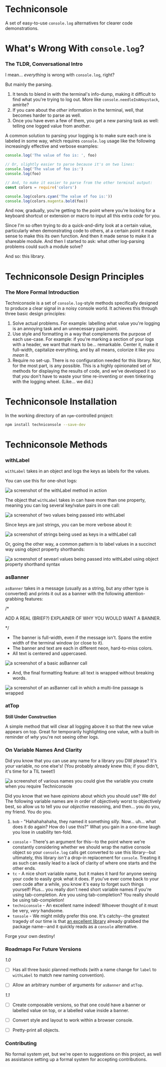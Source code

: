 # Techniconsole

A set of easy-to-use `console.log` alternatives for clearer code demonstrations.


# What's Wrong With `console.log`?
### The TLDR, Conversational Intro

I mean... _everything_ is wrong with `console.log`, right?

But mainly the parsing.

1. It tends to blend in with the terminal's info-dump, making it difficult to find what you're trying to log out. More like `console.needleInAHaystack`, amirite?
2. If you care about the _other_ information in the terminal, well, that becomes harder to parse as well.
3. Once you have even a few of them, you get a new parsing task as well: telling one logged value from another.

A common solution to parsing your logging is to make sure each one is labeled in some way, which requires `console.log` usage like the following increasingly effective and verbose examples:

```javascript
console.log('The value of foo is: ', foo)

// Or, slightly easier to parse because it's on two lines:
console.log('The value of foo is:')
console.log(foo)

// And, to make it easier to parse from the other terminal output:
const colors = require('colors')

console.log(colors.cyan('The value of foo is:'))
console.log(colors.magenta.bold(foo))
```

And now, gradually, you're getting to the point where you're looking for a keyboard shortcut or extension or macro to input all this extra _code_ for you.

Since I'm so often trying to do a quick-and-dirty look at a certain value, particularly when demonstrating code to others, at a certain point it made sense to make this its own function. And then it made sense to make it a shareable module. And then I started to ask: what other log-parsing problems could such a module solve?

And so: this library.


# Techniconsole Design Principles
### The More Formal Introduction

Techniconsole is a set of `console.log`-style methods specifically designed to produce a clear signal in a noisy console world. It achieves this through three basic design principles:

  1. Solve actual problems. For example: labelling what value you're logging is an annoying task and an unnecessary pain point.
  2. Use style and formatting in a way that complements the purpose of each use-case. For example: if you're marking a section of your logs with a header, we want that mark to be… remarkable. Center it, make it full-width, capitalize everything, and by all means, colorize it like you _mean_ it.
  3. Require no set-up. There is no configuration needed for this library. Nor, for the most part, is any possible. This is a highly opinionated set of methods for displaying the results of code, and we've developed it so that _you_ don't have to waste your time re-inventing or even tinkering with the logging wheel. (Like... we did.)


# Techniconsole Installation

In the working directory of an `npm`-controlled project: 

```bash
npm install techniconsole --save-dev
```

# Techniconsole Methods
  
### withLabel

`withLabel` takes in an object and logs the keys as labels for the values.

You can use this for one-shot logs:

![a screenshot of the `withLabel` method in action](./assets/screenshots/with-label-1.png)

The object that `withLabel` takes in can have more than one property, meaning you can log several key/value pairs in one call:

![a screenshot of two values being passed into `withLabel`](./assets/screenshots/with-label-2.png)

Since keys are just strings, you can be more verbose about it:

![a screenshot of strings being used as keys in a `withLabel` call](./assets/screenshots/with-label-3.png)

Or, going the other way, a common pattern is to label values in a succinct way using object property shorthands:

![a screenshot of sevearl values being passed into `withLabel` using object property shorthand syntax](./assets/screenshots/with-label-4.png)


### asBanner

`asBanner` takes in a message (usually as a string, but any other type is converted) and prints it out as a banner with the following attention-grabbing features:

/*

ADD A REAL (BRIEF?) EXPLAINER OF WHY YOU WOULD WANT A BANNER.

*/

* The banner is full-width, even if the message isn't. Spans the entire width of the terminal window (or close to it).
* The banner and text are each in different neon, hard-to-miss colors.
* All text is centered and uppercased.

![a screenshot of a basic asBanner call](./assets/screenshots/as-banner-1.png)

* And, the final formatting feature: all text is wrapped without breaking words.

![a screenshot of an asBanner call in which a multi-line passage is wrapped](./assets/screenshots/as-banner-2.png)


### atTop

**Still Under Construction**

A simple method that will clear all logging above it so that the new value appears on top. Great for temporarily highlighting one value, with a built-in reminder of _why_ you're not seeing other logs.


### On Variable Names And Clarity
 
Did you know that you can use any name for a library you DW please? It's _your_ variable, no one else's! (You probably already knew this; if you didn't, it's time for a TIL tweet!)

![a screenshot of various names you could give the variable you create when you `require` Techniconsole](./assets/screenshots/require-names.png)

Did you know that we have _opinions_ about which you should use? We do! The following variable names are in order of objectively worst to objectively best, so allow us to tell you our _objective_ reasoning, and then... you do you, my friend. You do you.

1. `bob` - "Hahahahahaha, they named it something _silly_. Now... uh... what does it do again? How do I use this?" What you gain in a one-time laugh you lose in usability ten-fold.
* `console` - There's an argument for this--to the point where we're constantly considering whether we should wrap the native console object so your `console.log` calls get converted to use this library--but ultimately, this library _isn't_ a drop-in replacement for `console`. Treating it as such can easily lead to a lack of clarity of where one starts and the other ends.
* `tc` - A nice short variable name, but it makes it hard for anyone seeing your code to easily grok what it does. If you've ever come back to your own code after a while, you know it's easy to forget such things yourself! Plus... you really don't need short variable names if you're using tab-completion. Are you using tab-completion? You really should be using tab-completion!
* `techniconsole` - An excellent name indeed! Whoever thought of it must be very, _very_ handsome.
* `tonsole` - We might mildly prefer this one. It's catchy--the greatest tragedy of our time is that [an excellent library](https://www.npmjs.com/package/tonsole) already grabbed the package name--and it quickly reads as a `console` alternative.

Forge your own destiny!

### Roadmaps For Future Versions

*1.0*

* [ ] Has all three basic planned methods (with a name change for `label` to `withLabel` to match new naming convention).
* [ ] Allow an arbitrary number of arguments for `asBanner` and `atTop`.


*1.1*

* [ ] Create composable versions, so that one could have a banner or labelled value on top, or a labelled value inside a banner.
* [ ] Convert style and layout to work within a browser console.
* [ ] Pretty-print all objects.


### Contributing

No formal system yet, but we're open to suggestions on this project, as well as assistance setting up a formal system for accepting contributions.
